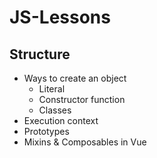 # JS-Lessons

## Structure
- Ways to create an object
  - Literal
  - Constructor function
  - Classes
- Execution context
- Prototypes
- Mixins & Composables in Vue
